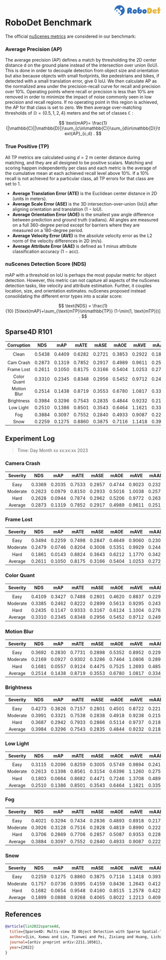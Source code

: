 <img src="../figs/logo2.png" align="right" width="30%">

# RoboDet Benchmark

The official [nuScenes metrics](https://www.nuscenes.org/object-detection/?externalData=all&mapData=all&modalities=Any) are considered in our benchmark:

### Average Precision (AP)

The average precision (AP) defines a match by thresholding the 2D center distance d on the ground plane instead of the intersection over union (IoU). This is done in order to decouple detection from object size and orientation but also because objects with small footprints, like pedestrians and bikes, if detected with a small translation error, give $0$ IoU.
We then calculate AP as the normalized area under the precision-recall curve for recall and precision over 10%. Operating points where recall or precision is less than $10$% are removed in order to minimize the impact of noise commonly seen in low precision and recall regions. If no operating point in this region is achieved, the AP for that class is set to zero. We then average over-matching thresholds of $\mathbb{D}=\{0.5, 1, 2, 4\}$ meters and the set of classes $\mathbb{C}$ :

$$
\text{mAP}= \frac{1}{|\mathbb{C}||\mathbb{D}|}\sum_{c\in\mathbb{C}}\sum_{d\in\mathbb{D}}\text{AP}_{c,d} .
$$

### True Positive (TP)

All TP metrics are calculated using $d=2$ m center distance during matching, and they are all designed to be positive scalars. Matching and scoring happen independently per class and each metric is the average of the cumulative mean at each achieved recall level above $10$%. If a $10$% recall is not achieved for a particular class, all TP errors for that class are set to $1$. 

- **Average Translation Error (ATE)** is the Euclidean center distance in 2D (units in meters). 
- **Average Scale Error (ASE)** is the 3D intersection-over-union (IoU) after aligning orientation and translation ($1$ − IoU).
- **Average Orientation Error (AOE)** is the smallest yaw angle difference between prediction and ground truth (radians). All angles are measured on a full $360$-degree period except for barriers where they are measured on a $180$-degree period.
- **Average Velocity Error (AVE)** is the absolute velocity error as the L2 norm of the velocity differences in 2D (m/s).
- **Average Attribute Error (AAE)** is defined as $1$ minus attribute classification accuracy ($1$ − acc).

### nuScenes Detection Score (NDS)
mAP with a threshold on IoU is perhaps the most popular metric for object detection. However, this metric can not capture all aspects of the nuScenes detection tasks, like velocity and attribute estimation. Further, it couples location, size, and orientation estimates. nuScenes proposed instead consolidating the different error types into a scalar score:

$$
\text{NDS} = \frac{1}{10} [5\text{mAP}+\sum_{\text{mTP}\in\mathbb{TP}} (1-\min(1, \text{mTP}))] .
$$


## Sparse4D R101

| **Corruption** | **NDS** | **mAP** | **mATE** | **mASE** | **mAOE** | **mAVE** | **mAAE** |
| :------------: | :-----: | :-----: | :------: | :------: | :------: | :------: | :------: |
| |
| Clean          | 0.5438  | 0.4409 | 0.6282 | 0.2721 | 0.3853 | 0.2922 | 0.1888 | 
| |
| Cam Crash      | 0.2873    | 0.1319    | 0.7852     | 0.2917     | 0.4989     | 0.9611     | 0.2510     |
| Frame Lost     | 0.2611    | 0.1050    | 0.8175     | 0.3166     | 0.5404     | 1.0253     | 0.2726     |
| Color Quant    | 0.3310    | 0.2345    | 0.8348     | 0.2956     | 0.5452     | 0.9712     | 0.2496     |
| Motion Blur    | 0.2514    | 0.1438    | 0.8719     | 0.3553     | 0.6780     | 1.0817     | 0.3347     |
| Brightness     | 0.3984    | 0.3296    | 0.7543     | 0.2835     | 0.4844     | 0.9232     | 0.2187     |
| Low Light      | 0.2510    | 0.1386    | 0.8501     | 0.3543     | 0.6464     | 1.1621     | 0.3356     |
| Fog            | 0.3884    | 0.3097    | 0.7552     | 0.2840     | 0.4933     | 0.9087     | 0.2229     |
| Snow           | 0.2259    | 0.1275    | 0.8860     | 0.3875     | 0.7116     | 1.1418     | 0.3936     |


## Experiment Log

> Time: Day Month xx xx:xx:xx 2023


### Camera Crash

| **Severity** | **NDS** | **mAP** | **mATE** | **mASE** | **mAOE** | **mAVE** | **mAAE** |
| :----------: | :-----: | :-----: | :------: | :------: | :------: | :------: | :------: |
| |
| Easy         | 0.3369    | 0.2035    | 0.7533     | 0.2857     | 0.4744     | 0.9023     | 0.2325     |
| Moderate     | 0.2623    | 0.0979    | 0.8150     | 0.2933     | 0.5016     | 1.0038     | 0.2571     |
| Hard         | 0.2628    | 0.0944    | 0.7874     | 0.2962     | 0.5206     | 0.9772     | 0.2633     |
| Average      | 0.2873    | 0.1319    | 0.7852     | 0.2917     | 0.4989     | 0.9611     | 0.2510     |


### Frame Lost

| **Severity** | **NDS** | **mAP** | **mATE** | **mASE** | **mAOE** | **mAVE** | **mAAE** |
| :----------: | :-----: | :-----: | :------: | :------: | :------: | :------: | :------: |
| |
| Easy         | 0.3494    | 0.2259    | 0.7498     | 0.2847     | 0.4649     | 0.9060     | 0.2306     |
| Moderate     | 0.2479    | 0.0746    | 0.8204     | 0.3008     | 0.5351     | 0.9929     | 0.2449     |
| Hard         | 0.1861    | 0.0143    | 0.8824     | 0.3643     | 0.6212     | 1.1770     | 0.3423     |
| Average      | 0.2611    | 0.1050    | 0.8175     | 0.3166     | 0.5404     | 1.0253     | 0.2726     |


### Color Quant

| **Severity** | **NDS** | **mAP** | **mATE** | **mASE** | **mAOE** | **mAVE** | **mAAE** |
| :----------: | :-----: | :-----: | :------: | :------: | :------: | :------: | :------: |
| |
| Easy         | 0.4109    | 0.3427    | 0.7488     | 0.2801     | 0.4620     | 0.8837     | 0.2295     |
| Moderate     | 0.3385    | 0.2462    | 0.8222     | 0.2899     | 0.5613     | 0.9295     | 0.2433     |
| Hard         | 0.2435    | 0.1147    | 0.9333     | 0.3167     | 0.6124     | 1.1004     | 0.2761     |
| Average      | 0.3310    | 0.2345    | 0.8348     | 0.2956     | 0.5452     | 0.9712     | 0.2496     |


### Motion Blur

| **Severity** | **NDS** | **mAP** | **mATE** | **mASE** | **mAOE** | **mAVE** | **mAAE** |
| :----------: | :-----: | :-----: | :------: | :------: | :------: | :------: | :------: |
| |
| Easy         | 0.3692    | 0.2830    | 0.7731     | 0.2898     | 0.5352     | 0.8952     | 0.2292     |
| Moderate     | 0.2169    | 0.0927    | 0.9302     | 0.3286     | 0.7464     | 1.0806     | 0.2895     |
| Hard         | 0.1681    | 0.0557    | 0.9124     | 0.4475     | 0.7525     | 1.2693     | 0.4853     |
| Average      | 0.2514    | 0.1438    | 0.8719     | 0.3553     | 0.6780     | 1.0817     | 0.3347     |


### Brightness

| **Severity** | **NDS** | **mAP** | **mATE** | **mASE** | **mAOE** | **mAVE** | **mAAE** |
| :----------: | :-----: | :-----: | :------: | :------: | :------: | :------: | :------: |
| |
| Easy         | 0.4273    | 0.3626    | 0.7157     | 0.2801     | 0.4501     | 0.8722     | 0.2219     |
| Moderate     | 0.3991    | 0.3321    | 0.7538     | 0.2838     | 0.4918     | 0.9238     | 0.2157     |
| Hard         | 0.3687    | 0.2942    | 0.7933     | 0.2866     | 0.5114     | 0.9737     | 0.2186     |
| Average      | 0.3984    | 0.3296    | 0.7543     | 0.2835     | 0.4844     | 0.9232     | 0.2187     |


### Low Light

| **Severity** | **NDS** | **mAP** | **mATE** | **mASE** | **mAOE** | **mAVE** | **mAAE** |
| :----------: | :-----: | :-----: | :------: | :------: | :------: | :------: | :------: |
| |
| Easy         | 0.3115    | 0.2096    | 0.8259     | 0.3005     | 0.5749     | 0.9894     | 0.2419     |
| Moderate     | 0.2613    | 0.1398    | 0.8561     | 0.3154     | 0.6396     | 1.1260     | 0.2751     |
| Hard         | 0.1803    | 0.0664    | 0.8682     | 0.4471     | 0.7246     | 1.3708     | 0.4897     |
| Average      | 0.2510    | 0.1386    | 0.8501     | 0.3543     | 0.6464     | 1.1621     | 0.3356     |


### Fog

| **Severity** | **NDS** | **mAP** | **mATE** | **mASE** | **mAOE** | **mAVE** | **mAAE** |
| :----------: | :-----: | :-----: | :------: | :------: | :------: | :------: | :------: |
| |
| Easy         | 0.4021    | 0.3294    | 0.7434     | 0.2836     | 0.4893     | 0.8918     | 0.2179     |
| Moderate     | 0.3926    | 0.3128    | 0.7516     | 0.2828     | 0.4819     | 0.8990     | 0.2228     |
| Hard         | 0.3706    | 0.2869    | 0.7706     | 0.2857     | 0.5087     | 0.9353     | 0.2280     |
| Average      | 0.3884    | 0.3097    | 0.7552     | 0.2840     | 0.4933     | 0.9087     | 0.2229     |


### Snow

| **Severity** | **NDS** | **mAP** | **mATE** | **mASE** | **mAOE** | **mAVE** | **mAAE** |
| :----------: | :-----: | :-----: | :------: | :------: | :------: | :------: | :------: |
| |
| Easy         | 0.2259    | 0.1275    | 0.8860     | 0.3875     | 0.7116     | 1.1418     | 0.3936     |
| Moderate     | 0.1757    | 0.0736    | 0.9395     | 0.4159     | 0.8436     | 1.2643     | 0.4121     |
| Hard         | 0.1682    | 0.0654    | 0.9548     | 0.4160     | 0.8515     | 1.2578     | 0.4229     |
| Average      | 0.1899    | 0.0888    | 0.9268     | 0.4065     | 0.8022     | 1.2213     | 0.4095     |



## References

```bib
@article{lin2022sparse4d,
  title={Sparse4D: Multi-view 3D Object Detection with Sparse Spatial-Temporal Fusion},
  author={Lin, Xuewu and Lin, Tianwei and Pei, Zixiang and Huang, Lichao and Su, Zhizhong},
  journal={arXiv preprint arXiv:2211.10581},
  year={2022}
}
```
